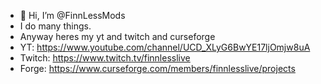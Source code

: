 - 👋 Hi, I’m @FinnLessMods
- I do many things.
- Anyway heres my yt and twitch and curseforge
- YT: https://www.youtube.com/channel/UCD_XLyG6BwYE17ljOmjw8uA
- Twitch: https://www.twitch.tv/finnlesslive
- Forge: https://www.curseforge.com/members/finnlesslive/projects
